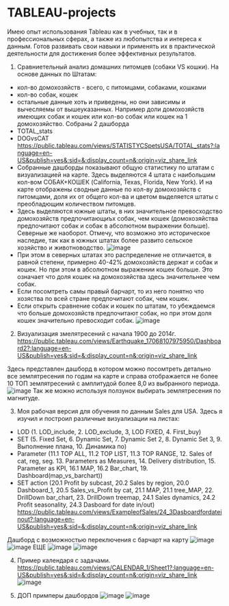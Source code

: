 # TABLEAU-projects
Имею опыт использования Tableau как в учебных, так и в профессиональных сферах, а также из любопытства и интереса к данным. Готов развивать свои навыки и применять их в практической деятельности для достижения более эффективных результатов.

1. Сравниетельный анализ домашних питомцев (собаки VS кошки). На основе данных по Штатам:
- кол-во домохозяйств - всего, с питомцами, собаками, кошками
- кол-во собак, кошек
- остальные данные хоть и приведены, но они зависимы и вычесляемы от вышеуказанных. Например доли домохозяйств имеющих собак и кошек или кол-во собак или кошек на 1 домохозяйство.
Собраны 2 дашборда
- TOTAL_stats
- DOGvsCAT
https://public.tableau.com/views/STATISTYCSpetsUSA/TOTAL_stats?:language=en-US&publish=yes&:sid=&:display_count=n&:origin=viz_share_link
- Собранные дашборды показывают общую статистику по штатам с визуализацией на карте. Здесь выделяются 4 штата с наибольшим кол-вом СОБАК+КОШЕК (California, Texas, Florida, New York). И на карте отображены сводные данные по кол-ву домохозяйств с питомцами, доля их от общего кол-ва и цветом выделяется штаты с преобладющим количеством питомцев.
- Здесь выделяются южные штаты, в них значительное превосходство домохозяйств предпочитающиъх собак, чем кошек (домохозяйства предпочитают собак и собак в абсолютном выражении больше). Северные же наоборот. Отмечу, что возможно это историческое наследие, так как в южных штатах более развито сельское хозяйство и животноводство.
![image](https://github.com/KonstantinBatrakov/TABLEAU-projects/assets/118470335/5808002f-f33e-47ec-b3aa-30607364b221)
- При этом в северных штатах это распределение не отличается, в равной степени, примерно 40-42% домохозяйств держат и собак и кошек. Но при этом в абсолютном выражении кошек больше. Это означает что доля кошек на домохозяйства здесь значительнее чем собак.
- Если посомтреть самы правый барчарт, то из него понятно что хозяства по всей стране предпочитают собак, чем кошек.
- Если открыть сравнение собак и кошек по штатам, то убеждаемся что больше домохозяйств предпочитают собак, но при этом доля кошек значительно превосходит собак.
![image](https://github.com/KonstantinBatrakov/TABLEAU-projects/assets/118470335/b6659450-47d6-4533-a3fd-964e0eb22692)

2. Визуализация змелятресений с начала 1900 до 2014г.
https://public.tableau.com/views/Earthquake_17068107975950/Dashboard2?:language=en-US&publish=yes&:sid=&:display_count=n&:origin=viz_share_link

Здесь представлен дашборд в котором можно посомтреть детально все землятресения по годам на карте и справа отображается не более 10 ТОП землятресений с амплитудой более 8,0 из выбранного периода.
![image](https://github.com/KonstantinBatrakov/TABLEAU-projects/assets/118470335/8fea4481-d913-49a2-9fdd-f01c7aaa2244)
Так же можно используя ползунок выбирать землятресения по магнитуде.

3. Моя рабочая версия для обучения по данным Sales для USA.
Здесь я изучил и построил различные визуализации на листах:
- LOD (1. LOD_include, 2. LOD_exclude, 3, LOD FIXED, 4. First_buy)
- SET (5. Fixed Set, 6. Dynamic Set, 7. Dynamic Set 2, 8. Dynamic Set 3, 9. Выполнение плана, 10. Динамика по)
- Parameter (11.1 TOP ALL, 11.2 TOP LIST, 11.3 TOP RANGE, 12. Sales of cat, reg, seg. 13. Parameters as Measures, 14. Delivery distribution, 15. Parameter as KPI, 16.1 MAP, 16.2 Bar_chart, 19. Dashboard(map_vs_barchart))
- SET action (20.1 Profit by subcast, 20.2 Sales by region, 20.0 Dashboard_1, 20.5 Sales_vs_Profit by cat, 21.1 MAP, 21.1 tree_MAP, 22. DrillDown bar_chart, 23. DrillDown treemap, 24.1 Sales dynamics, 24.2 Profit seasonality, 24.3 Dasboard for date in/out)
https://public.tableau.com/views/ExampleofSales/24_3Dasboardfordateinout?:language=en-US&publish=yes&:sid=&:display_count=n&:origin=viz_share_link

Дашборд с возможностью переключения с барчарт на карту 
![image](https://github.com/KonstantinBatrakov/TABLEAU-projects/assets/118470335/7a19584f-8cf3-49b0-bfa1-33a404ca7787)
![image](https://github.com/KonstantinBatrakov/TABLEAU-projects/assets/118470335/51e3deee-6f38-4170-a491-72c665369196)
ЕЩЕ
![image](https://github.com/KonstantinBatrakov/TABLEAU-projects/assets/118470335/87b77620-f0c0-448f-a525-52396d650abe)
![image](https://github.com/KonstantinBatrakov/TABLEAU-projects/assets/118470335/815cbda5-11fc-428b-bbf2-8a53c77700f8)

4. Пример календаря с задачами.
https://public.tableau.com/views/CALENDAR_1/Sheet1?:language=en-US&publish=yes&:sid=&:display_count=n&:origin=viz_share_link
![image](https://github.com/KonstantinBatrakov/TABLEAU-projects/assets/118470335/433ef820-e148-4b38-b751-f0f6892bbeaa)

5. ДОП примперы дашбордов
![image](https://github.com/KonstantinBatrakov/TABLEAU-projects/assets/118470335/029a0943-d1c4-4821-bc4a-37310542d449)
![image](https://github.com/KonstantinBatrakov/TABLEAU-projects/assets/118470335/47477022-caed-419f-854a-911b85fda9b5)
